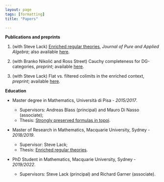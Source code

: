 ```yaml
---
layout: page
tags: [formatting]
title: "Papers"

---
```



**Publications and preprints**

1. (with Steve Lack) [Enriched regular theories](https://doi.org/10.1016/j.jpaa.2019.106268), *Journal of Pure and Applied Algebra*; also available [here](https://arxiv.org/abs/1907.02301). 

2. (with Branko Nikolić and Ross Street) Cauchy completeness for DG-categories, *preprint*; available [here](https://arxiv.org/abs/2012.10157). 

3. (with Steve Lack) Flat vs. filtered colimits in the enriched context, *preprint*; available [here](https://arxiv.org/abs/2107.08612).



**Education**
  
* Master degree in Mathematics, Università di Pisa - *2015/2017*.
    * Supervisors: Andreas Blass (principal) and Mauro Di Nasso (associate);
    * Thesis: [Strongly preserved formulas in topoi](https://etd.adm.unipi.it/t/etd-11222017-094128/).

* Master of Research in Mathematics, Macquarie University, Sydney - *2018/2019*.
    * Supervisor: Steve Lack;
    * Thesis: [Enriched regular theories](http://hdl.handle.net/1959.14/1270426).

* PhD Student in Mathematics, Macquarie University, Sydney - *2019/2022*.
    * Supervisors: Steve Lack (principal) and Richard Garner (associate).
